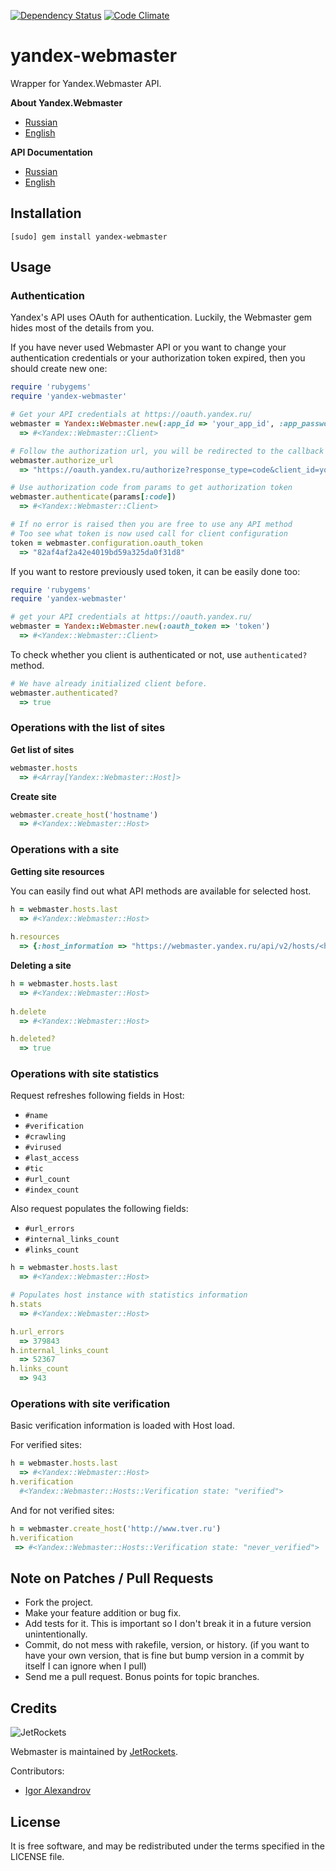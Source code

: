 [![Dependency Status](https://gemnasium.com/igor-alexandrov/webmaster.png)](http://gemnasium.com/igor-alexandrov/yandex-webmaster)
[![Code Climate](https://codeclimate.com/github/igor-alexandrov/yandex-webmaster.png)](https://codeclimate.com/github/igor-alexandrov/yandex-webmaster)

# yandex-webmaster

Wrapper for Yandex.Webmaster API. 

**About Yandex.Webmaster**

* [Russian](http://webmaster.yandex.ru/)
* [English](http://webmaster.yandex.com/)

**API Documentation**

* [Russian](http://api.yandex.ru/webmaster/)
* [English](http://api.yandex.com/webmaster/)

## Installation

    [sudo] gem install yandex-webmaster

## Usage

### Authentication

Yandex's API uses OAuth for authentication. Luckily, the Webmaster gem hides most of the details from you.

If you have never used Webmaster API or you want to change your authentication credentials or your authorization token expired, then you should create new one:

```ruby    
require 'rubygems'
require 'yandex-webmaster'

# Get your API credentials at https://oauth.yandex.ru/
webmaster = Yandex::Webmaster.new(:app_id => 'your_app_id', :app_password => 'your_app_password')
  => #<Yandex::Webmaster::Client>

# Follow the authorization url, you will be redirected to the callback url, specified in your application settings.
webmaster.authorize_url
  => "https://oauth.yandex.ru/authorize?response_type=code&client_id=your_app_id"

# Use authorization code from params to get authorization token
webmaster.authenticate(params[:code])
  => #<Yandex::Webmaster::Client>

# If no error is raised then you are free to use any API method
# Too see what token is now used call for client configuration
token = webmaster.configuration.oauth_token	
  => "82af4af2a42e4019bd59a325da0f31d8"
```

If you want to restore previously used token, it can be easily done too:

```ruby
require 'rubygems'
require 'yandex-webmaster'

# get your API credentials at https://oauth.yandex.ru/
webmaster = Yandex::Webmaster.new(:oauth_token => 'token')
  => #<Yandex::Webmaster::Client>
```    

To check whether you client is authenticated or not, use `authenticated?` method.

```ruby
# We have already initialized client before.
webmaster.authenticated?
  => true
```    

### Operations with the list of sites

**Get list of sites**

```ruby
webmaster.hosts
  => #<Array[Yandex::Webmaster::Host]>
```   

**Create site**
```ruby
webmaster.create_host('hostname')
  => #<Yandex::Webmaster::Host>
```   

### Operations with a site

**Getting site resources**

You can easily find out what API methods are available for selected host.

```ruby
h = webmaster.hosts.last
  => #<Yandex::Webmaster::Host>
  
h.resources
  => {:host_information => "https://webmaster.yandex.ru/api/v2/hosts/<host_id>/stats", :verify_host => "https://webmaster.yandex.ru/api/v2/hosts/<host_id>/verify" ... :excluded_urls_history => "https://webmaster.yandex.ru/api/v2/hosts/<host_id>/history/excluded-urls"}	  
```   
 
**Deleting a site**

```ruby
h = webmaster.hosts.last
  => #<Yandex::Webmaster::Host>
  
h.delete
  => #<Yandex::Webmaster::Host>

h.deleted?
  => true  	
```

### Operations with site statistics

Request refreshes following fields in Host:
 * `#name`
 * `#verification`
 * `#crawling`
 * `#virused`
 * `#last_access`
 * `#tic`
 * `#url_count`
 * `#index_count`
 
Also request populates the following fields:
 * `#url_errors`
 * `#internal_links_count`
 * `#links_count`

```ruby
h = webmaster.hosts.last
  => #<Yandex::Webmaster::Host>

# Populates host instance with statistics information
h.stats
  => #<Yandex::Webmaster::Host>

h.url_errors
  => 379843
h.internal_links_count
  => 52367    
h.links_count
  => 943

 ```

### Operations with site verification

Basic verification information is loaded with Host load.

For verified sites:

```ruby
h = webmaster.hosts.last
  => #<Yandex::Webmaster::Host>
h.verification
  #<Yandex::Webmaster::Hosts::Verification state: "verified">	
```  

And for not verified sites:

```ruby
h = webmaster.create_host('http://www.tver.ru')
h.verification
 => #<Yandex::Webmaster::Hosts::Verification state: "never_verified">
```


## Note on Patches / Pull Requests

* Fork the project.
* Make your feature addition or bug fix.
* Add tests for it. This is important so I don't break it in a
  future version unintentionally.
* Commit, do not mess with rakefile, version, or history.
  (if you want to have your own version, that is fine but
   bump version in a commit by itself I can ignore when I pull)
* Send me a pull request. Bonus points for topic branches.

## Credits

![JetRockets](http://www.jetrockets.ru/public/logo.png)

Webmaster is maintained by [JetRockets](http://www.jetrockets.ru/en).

Contributors:

* [Igor Alexandrov](http://igor-alexandrov.github.com/)

## License

It is free software, and may be redistributed under the terms specified in the LICENSE file.
